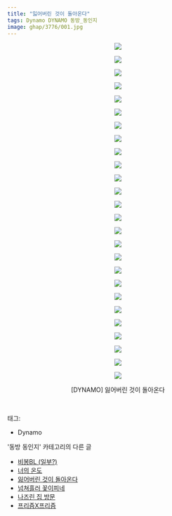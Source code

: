 ```yaml
---
title: "잃어버린 것이 돌아온다"
tags: Dynamo DYNAMO 동방_동인지
image: ghap/3776/001.jpg
---
```

<div class="article">
<p style="text-align: center; clear: none; float: none;"><img src="{{ site.nasurl }}/ghap/3776/001.jpg"/></p>
<p style="text-align: center; clear: none; float: none;"><img src="{{ site.nasurl }}/ghap/3776/002.jpg"/></p>
<p style="text-align: center; clear: none; float: none;"><img src="{{ site.nasurl }}/ghap/3776/003.jpg"/></p>
<p style="text-align: center; clear: none; float: none;"><img src="{{ site.nasurl }}/ghap/3776/004.jpg"/></p>
<p style="text-align: center; clear: none; float: none;"><img src="{{ site.nasurl }}/ghap/3776/005.jpg"/></p>
<p style="text-align: center; clear: none; float: none;"><img src="{{ site.nasurl }}/ghap/3776/006.jpg"/></p>
<p style="text-align: center; clear: none; float: none;"><img src="{{ site.nasurl }}/ghap/3776/007.jpg"/></p>
<p style="text-align: center; clear: none; float: none;"><img src="{{ site.nasurl }}/ghap/3776/008.jpg"/></p>
<p style="text-align: center; clear: none; float: none;"><img src="{{ site.nasurl }}/ghap/3776/009.jpg"/></p>
<p style="text-align: center; clear: none; float: none;"><img src="{{ site.nasurl }}/ghap/3776/010.jpg"/></p>
<p style="text-align: center; clear: none; float: none;"><img src="{{ site.nasurl }}/ghap/3776/011.jpg"/></p>
<p style="text-align: center; clear: none; float: none;"><img src="{{ site.nasurl }}/ghap/3776/012.jpg"/></p>
<p style="text-align: center; clear: none; float: none;"><img src="{{ site.nasurl }}/ghap/3776/013.jpg"/></p>
<p style="text-align: center; clear: none; float: none;"><img src="{{ site.nasurl }}/ghap/3776/014.jpg"/></p>
<p style="text-align: center; clear: none; float: none;"><img src="{{ site.nasurl }}/ghap/3776/015.jpg"/></p>
<p style="text-align: center; clear: none; float: none;"><img src="{{ site.nasurl }}/ghap/3776/016.jpg"/></p>
<p style="text-align: center; clear: none; float: none;"><img src="{{ site.nasurl }}/ghap/3776/017.jpg"/></p>
<p style="text-align: center; clear: none; float: none;"><img src="{{ site.nasurl }}/ghap/3776/018.jpg"/></p>
<p style="text-align: center; clear: none; float: none;"><img src="{{ site.nasurl }}/ghap/3776/019.jpg"/></p>
<p style="text-align: center; clear: none; float: none;"><img src="{{ site.nasurl }}/ghap/3776/020.jpg"/></p>
<p style="text-align: center; clear: none; float: none;"><img src="{{ site.nasurl }}/ghap/3776/021.jpg"/></p>
<p style="text-align: center; clear: none; float: none;"><img src="{{ site.nasurl }}/ghap/3776/022.jpg"/></p>
<p style="text-align: center; clear: none; float: none;"><img src="{{ site.nasurl }}/ghap/3776/023.jpg"/></p>
<p style="text-align: center; clear: none; float: none;"><img src="{{ site.nasurl }}/ghap/3776/024.jpg"/></p>
<p style="text-align: center; clear: none; float: none;"><img src="{{ site.nasurl }}/ghap/3776/025.jpg"/></p>
<p style="text-align: center; clear: none; float: none;"><img src="{{ site.nasurl }}/ghap/3776/026.jpg"/></p>
<p style="text-align: center; clear: none; float: none;">[DYNAMO] 잃어버린 것이 돌아온다</p>
<p><br/></p>
</div><div class="tagTrail">
<p>태그: </p>
<ul>
<li>Dynamo</li>
</ul>
</div><div class="another">
<p>'동방 동인지' 카테고리의 다른 글</p>
<ul>
<li><a href="/2017-09-25-ghap_3781">비봉BL (일부?)</a></li>
<li><a href="/2017-09-25-ghap_3777">너의 온도</a></li>
<li><a href="/2017-09-25-ghap_3776">잃어버린 것이 돌아온다</a></li>
<li><a href="/2017-09-25-ghap_3775">넘쳐흘러 꽃이피네</a></li>
<li><a href="/2017-09-25-ghap_3774">나즈린 집 방문</a></li>
<li><a href="/2017-09-25-ghap_3773">프리즘X프리즘</a></li>
</ul>
</div><div class="cb_module cb_fluid">
<div class="cb_wrt cb_profile">
</div><!-- commentList close -->
</div>